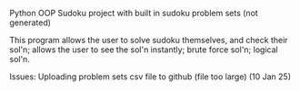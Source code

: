 Python OOP Sudoku project with built in sudoku problem sets (not generated)

This program allows the user to solve sudoku themselves, and check their sol'n; allows the user to see the sol'n instantly; brute force sol'n; logical sol'n.

Issues: Uploading problem sets csv file to github (file too large) (10 Jan 25)

